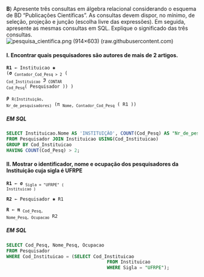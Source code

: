 **B**) Apresente três consultas em álgebra relacional considerando o esquema de BD “Publicações Científicas”. As consultas devem dispor, no mínimo, de seleção, projeção e junção (escolha livre das expressões). Em seguida, apresente as mesmas consultas em SQL. Explique o significado das três consultas.
![pesquisa_cientifica.png (914×603) (raw.githubusercontent.com)](https://raw.githubusercontent.com/jsvitor/iaad-bsi-ufrpe/main/semana%2007-08/pesquisa_cientifica.png)

#### I. Encontrar quais pesquisadores são autores de mais de 2 artigos.
<code>**R1** ← Instituicao **✱** (**σ** <sub>Contador_Cod_Pesq > 2</sub>  ( <sub>Cod_Instituicao</sub> **ℑ** <sub>CONTAR Cod_Pesq</sub>( Pesquisador )) )</code>

<code>**ρ** <sub>R(Instituição, Nr_de_pesquisadores)</sub> (π <sub>Nome, Contador_Cod_Pesq</sub> ( R1 )) </code>

##### EM SQL
```sql
SELECT Instituicao.Nome AS 'INSTITUIÇÃO', COUNT(Cod_Pesq) AS "Nr_de_pesquisadores"
FROM Pesquisador JOIN Instituicao USING(Cod_Instituicao)
GROUP BY Cod_Instituicao
HAVING COUNT(Cod_Pesq) > 2;
```



#### II. Mostrar o identificador, nome e ocupação dos pesquisadores da Instituição cuja sigla é UFRPE

<code>**R1** ← **σ** <sub>Sigla = "UFRPE" ( Instituicao )</sub></code>

<code>**R2** ←  Pesquisador **✱** R1 </code>

<code>**R** ←  **π** <sub>Cod_Pesq, Nome_Pesq, Ocupacao</sub> R2</code>

##### EM SQL

```sql
SELECT Cod_Pesq, Nome_Pesq, Ocupacao
FROM Pesquisador
WHERE Cod_Instituicao = (SELECT Cod_Instituicao
            						 FROM Instituicao
            						 WHERE Sigla = "UFRPE");
```